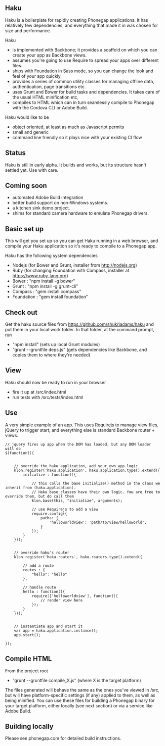 Haku
----
Haku is a boilerplate for rapidly creating Phonegap applications. It has relatively few dependencies, and everything that made it in was chosen for size and performance.

Haku
- is implemented with Backbone; it provides a scaffold on which you can create your app as Backbone views.
- assumes you're going to use Require to spread your apps over different files.
- ships with Foundation in Sass mode, so you can change the look and feel of your app quickly.
- provides a series of common utility classes for managing offline data, authentication, page transitions etc. 
- uses Grunt and Bower for build tasks and dependencies. It takes care of the usual HTML minification etc, 
- compiles to HTML which can in turn seamlessly compile to Phonegap with the Cordova CLI or Adobe Build. 

Haku would like to be 
- object oriented, at least as much as Javascript permits
- small and generic
- command line friendly so it plays nice with your existing CI flow


Status
------
Haku is still in early alpha. It builds and works, but its structure hasn't settled yet. Use with care.


Coming soon
-----------
- automated Adobe Build integration
- better build support on non-Windows systems.
- a kitchen sink demo project.
- shims for standard camera hardware to emulate Phonegap drivers.


Basic set up
------------
This will get you set up so you can get Haku running in a web browser, and compile your Haku application so it's ready to compile to a Phonegap app.

Haku has the following system dependencies
- Nodejs (for Bower and Grunt, installer from http://nodejs.org)
- Ruby (for changing Foundation with Compass, installer at https://www.ruby-lang.org)
- Bower : "npm install -g bower"
- Grunt : "npm install -g grunt-cli"
- Compass : "gem install compass"
- Foundation : "gem install foundation"


Check out
---------
Get the haku source files from https://github.com/shukriadams/haku and put them in your local work folder. In that folder, at the command prompt, run
- "npm install" (sets up local Grunt modules)
- "grunt --gruntfile deps.js" (gets dependencies like Backbone, and copies them to where they're needed)


View
-----
Haku should now be ready to run in your browser
- fire it up at /src/index.html
- run tests with /src/tests/index.html


Use
---
A very simple example of an app. This uses Requirejs to manage view files, jQuery to trigger start, and everything else is standard Backbone router + views.

	// jquery fires up app when the DOM has loaded, but any DOM loader will do
	$(function(){


		// override the haku application, add your own app logic	
	    klon.register('haku.application', haku.application.type().extend({
	        initialize : function(){

	        	// this calls the base initialize() method in the class we inherit from (haku.application).
	        	// Haku base classes have their own logic. You are free to override them, but do call them
	            klon.base(this, "initialize", arguments);

				// use Requirejs to add a view
	            require.config({
	                paths: {
	                    'helloworldview': 'path/to/view/helloworld',
	                }
	            }); 
	        }
	    }));


	    // override haku's router
	    klon.register('haku.routers', haku.routers.type().extend({
	        
	        // add a route
	        routes : {
	        	"hello": "hello"
	        },

	        // handle route
	        hello : function(){
	            require(['helloworldview'], function(){
	            	// render view here
	            });
	        }
	    }));


	    // instantiate app and start it	
	    var app = haku.application.instance();
	    app.start();

	});



Compile HTML
------------
From the project root
- "grunt --gruntfile compile_X.js" (where X is the target platform) 

The files generated will behave the same as the ones you've viewed in /src, but will have platform-specific settings (if any) applied to them, as well as being minified. You can use these files for building a Phonegap binary for your target platform, either locally (see next section) or via a service like Adobe Build.


Building locally
----------------
Please see phonegap.com for detailed build instructions.